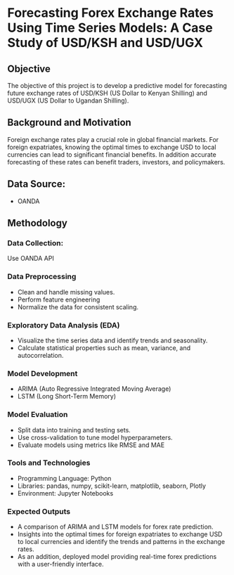 # Forecasting Forex Exchange Rates Using Time Series Models: A Case Study of USD/KSH and USD/UGX

## Objective

The objective of this project is to develop a predictive model for forecasting future exchange rates of USD/KSH (US Dollar to Kenyan Shilling) and USD/UGX (US Dollar to Ugandan Shilling). 

## Background and Motivation

Foreign exchange rates play a crucial role in global financial markets. For foreign expatriates, knowing the optimal times to exchange USD to local currencies can lead to significant financial benefits. In addition accurate forecasting of these rates can benefit traders, investors, and policymakers.

## Data Source: 
- OANDA

## Methodology

### Data Collection:
Use OANDA API 

### Data Preprocessing
- Clean and handle missing values.
- Perform feature engineering 
- Normalize the data for consistent scaling.
  
### Exploratory Data Analysis (EDA)
- Visualize the time series data and identify trends and seasonality.
- Calculate statistical properties such as mean, variance, and autocorrelation.
  
### Model Development
- ARIMA (Auto Regressive Integrated Moving Average)
- LSTM (Long Short-Term Memory)
  
### Model Evaluation
- Split data into training and testing sets. 
- Use cross-validation to tune model hyperparameters.
- Evaluate models using metrics like RMSE and MAE
  
### Tools and Technologies
- Programming Language: Python
- Libraries: pandas, numpy, scikit-learn, matplotlib, seaborn, Plotly
- Environment: Jupyter Notebooks

### Expected Outputs
- A comparison of ARIMA and LSTM models for forex rate prediction.
- Insights into the optimal times for foreign expatriates to exchange USD to local currencies and identify the trends and patterns in the exchange rates.
- As an addition, deployed model providing real-time forex predictions with a user-friendly interface.

